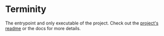 # Terminity

The entrypoint and only executable of the project. Check out the [project's readme](../README.md)
or the docs for more details.
